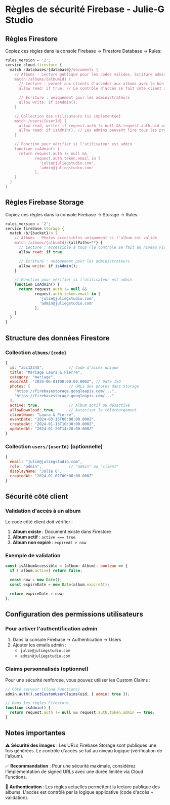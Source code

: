 # Règles de sécurité Firebase - Julie-G Studio

## Règles Firestore

Copiez ces règles dans la console Firebase → Firestore Database → Rules:

```javascript
rules_version = '2';
service cloud.firestore {
  match /databases/{database}/documents {
    // Albums - Lecture publique pour les codes valides, écriture admin uniquement
    match /albums/{albumId} {
      // Lecture : permet aux clients d'accéder aux albums avec le bon code
      allow read: if true; // Le contrôle d'accès se fait côté client avec expireAt et active

      // Écriture : uniquement pour les administrateurs
      allow write: if isAdmin();
    }

    // Collection des utilisateurs (si implémentée)
    match /users/{userId} {
      allow read, write: if request.auth != null && request.auth.uid == userId;
      allow read: if isAdmin(); // Les admins peuvent lire tous les profils
    }

    // Fonction pour vérifier si l'utilisateur est admin
    function isAdmin() {
      return request.auth != null &&
             request.auth.token.email in [
               'julie@juliegstudio.com',
               'admin@juliegstudio.com'
             ];
    }
  }
}
```

## Règles Firebase Storage

Copiez ces règles dans la console Firebase → Storage → Rules:

```javascript
rules_version = '2';
service firebase.storage {
  match /b/{bucket}/o {
    // Albums - Photos accessibles uniquement si l'album est valide
    match /albums/{albumId}/{allPaths=**} {
      // Lecture : accessible à tous (le contrôle se fait au niveau Firestore)
      allow read: if true;

      // Écriture : uniquement pour les administrateurs
      allow write: if isAdmin();
    }

    // Fonction pour vérifier si l'utilisateur est admin
    function isAdmin() {
      return request.auth != null &&
             request.auth.token.email in [
               'julie@juliegstudio.com',
               'admin@juliegstudio.com'
             ];
    }
  }
}
```

## Structure des données Firestore

### Collection `albums/{code}`

```javascript
{
  id: "abc12345",           // Code d'accès unique
  title: "Mariage Laura & Pierre",
  category: "mariage",
  expireAt: "2024-06-01T00:00:00.000Z", // Date ISO
  photos: [                 // URLs des photos dans Storage
    "https://firebasestorage.googleapis.com/...",
    "https://firebasestorage.googleapis.com/..."
  ],
  active: true,             // Album actif ou désactivé
  allowDownload: true,      // Autoriser le téléchargement
  clientName: "Laura & Pierre",
  eventDate: "2024-03-15T00:00:00.000Z",
  createdAt: "2024-01-15T10:30:00.000Z",
  updatedAt: "2024-01-20T14:20:00.000Z"
}
```

### Collection `users/{userId}` (optionnelle)

```javascript
{
  email: "julie@juliegstudio.com",
  role: "admin",            // "admin" ou "client"
  displayName: "Julie G",
  createdAt: "2024-01-01T00:00:00.000Z"
}
```

## Sécurité côté client

### Validation d'accès à un album

Le code côté client doit vérifier :

1. **Album existe** : Document existe dans Firestore
2. **Album actif** : `active === true`
3. **Album non expiré** : `expireAt > now`

### Exemple de validation

```typescript
const isAlbumAccessible = (album: Album): boolean => {
  if (!album.active) return false;

  const now = new Date();
  const expireDate = new Date(album.expireAt);

  return expireDate > now;
};
```

## Configuration des permissions utilisateurs

### Pour activer l'authentification admin

1. Dans la console Firebase → Authentication → Users
2. Ajouter les emails admin :
   - `julie@juliegstudio.com`
   - `admin@juliegstudio.com`

### Claims personnalisés (optionnel)

Pour une sécurité renforcée, vous pouvez utiliser les Custom Claims :

```javascript
// Côté serveur (Cloud Functions)
admin.auth().setCustomUserClaims(uid, { admin: true });

// Dans les règles Firestore
function isAdmin() {
  return request.auth != null && request.auth.token.admin == true;
}
```

## Notes importantes

⚠️ **Sécurité des images** : Les URLs Firebase Storage sont publiques une fois générées. Le contrôle d'accès se fait au niveau logique (vérification de l'album).

✅ **Recommandation** : Pour une sécurité maximale, considérez l'implémentation de signed URLs avec une durée limitée via Cloud Functions.

🔐 **Authentication** : Les règles actuelles permettent la lecture publique des albums. L'accès est contrôlé par la logique applicative (code d'accès + validation).
